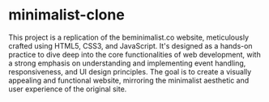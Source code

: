 # minimalist-clone

This project is a replication of the beminimalist.co website, meticulously crafted using HTML5, CSS3, and JavaScript. It's designed as a hands-on practice to dive deep into the core functionalities of web development, with a strong emphasis on understanding and implementing event handling, responsiveness, and UI design principles. The goal is to create a visually appealing and functional website, mirroring the minimalist aesthetic and user experience of the original site.
